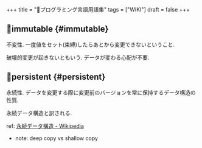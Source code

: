+++
title = "📝プログラミング言語用語集"
tags = ["WIKI"]
draft = false
+++

## 📝immutable {#immutable}

不変性. 一度値をセット(束縛)したらあとから変更できないということ.

破壊的変更が起きないともいう. データが変わる心配が不要.


## 📝persistent {#persistent}

永続性. データを変更する際に変更前のバージョンを常に保持するデータ構造の性質.

永続データ構造と訳される.

ref: [永続データ構造 - Wikipedia](https://ja.wikipedia.org/wiki/%E6%B0%B8%E7%B6%9A%E3%83%87%E3%83%BC%E3%82%BF%E6%A7%8B%E9%80%A0)

-   note: deep copy vs shallow copy
